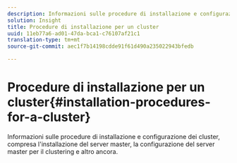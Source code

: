 ```yaml
---
description: Informazioni sulle procedure di installazione e configurazione dei cluster, compresa l'installazione del server master, la configurazione del server master per il clustering e altro ancora.
solution: Insight
title: Procedure di installazione per un cluster
uuid: 11eb77a6-ad01-47da-bca1-c76107af21c1
translation-type: tm+mt
source-git-commit: aec1f7b14198cdde91f61d490a235022943bfedb

---
```



# Procedure di installazione per un cluster{#installation-procedures-for-a-cluster}

Informazioni sulle procedure di installazione e configurazione dei cluster, compresa l&#39;installazione del server master, la configurazione del server master per il clustering e altro ancora.

